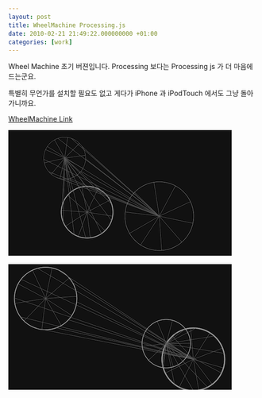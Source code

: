 ```yaml
---
layout: post
title: WheelMachine Processing.js
date: 2010-02-21 21:49:22.000000000 +01:00
categories: [work]
---
```

<p>Wheel Machine 초기 버젼입니다. Processing 보다는 Processing js 가 더 마음에 드는군요.</p>
<p>특별히 무언가를 설치할 필요도 없고 게다가 iPhone 과 iPodTouch 에서도 그냥 돌아가니까요.</p>
<p><a href="http://jeonghopark.de/wheelmachine/wheelmachine01.html">WheelMachine Link</a></p>
<p><img src="/assets/Screen-shot-2010-02-21-at-8.52.52-PM1.png" alt="Screen-shot-2010-02-21-at-8.52.52-PM.png" width="450" height="253" class="alignnone size-full wp-image-2136" /></p>
<p><img src="/assets/Screen-shot-2010-02-21-at-8.53.04-PM1.png" alt="Screen-shot-2010-02-21-at-8.53.04-PM.png" width="450" height="253" class="alignnone size-full wp-image-2137" /></p>
